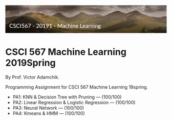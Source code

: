 ![TITLE_pic](https://github.com/AgentDS/CSCI-567-Machine-Learning-19spring/raw/master/TITLE_pic.png)

# CSCI 567 Machine Learning 2019Spring

By Prof. Victor Adamchik.

Programming Assignment for CSCI 567 Machine Learning 19spring.

- PA1: KNN & Decision Tree with Pruning — (100/100)
- PA2: Linear Regression & Logistic Regression — (100/100)
- PA3: Neural Network — (100/100)
- PA4: Kmeans & HMM — (100/100)